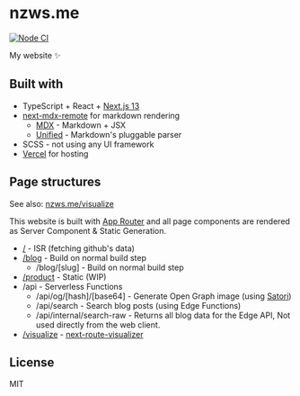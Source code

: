 # nzws.me

[![Node CI](https://github.com/nzws/nzws.me/actions/workflows/nodejs.yml/badge.svg)](https://github.com/nzws/nzws.me/actions/workflows/nodejs.yml)

My website ✨

## Built with

- TypeScript + React + [Next.js 13](https://nextjs.org/)
- [next-mdx-remote](https://npm.im/next-mdx-remote) for markdown rendering
  - [MDX](https://mdxjs.com/) - Markdown + JSX
  - [Unified](https://unifiedjs.com/) - Markdown's pluggable parser
- SCSS - not using any UI framework
- [Vercel](https://vercel.com) for hosting

## Page structures

See also: [nzws.me/visualize](https://nzws.me/visualize)

This website is built with [App Router](https://beta.nextjs.org) and all page components are rendered as Server Component & Static Generation.

- [/](https://nzws.me/) - ISR (fetching github's data)
- [/blog](https://nzws.me/blog) - Build on normal build step
  - /blog/[slug] - Build on normal build step
- [/product](https://nzws.me/product) - Static (WIP)
- /api - Serverless Functions
  - /api/og/[hash]/[base64] - Generate Open Graph image (using [Satori](https://github.com/vercel/satori))
  - /api/search - Search blog posts (using Edge Functions)
  - /api/internal/search-raw - Returns all blog data for the Edge API, Not used directly from the web client.
- [/visualize](https://nzws.me/visualize) - [next-route-visualizer](https://github.com/DiiiaZoTe/next-route-visualizer)

## License

MIT
